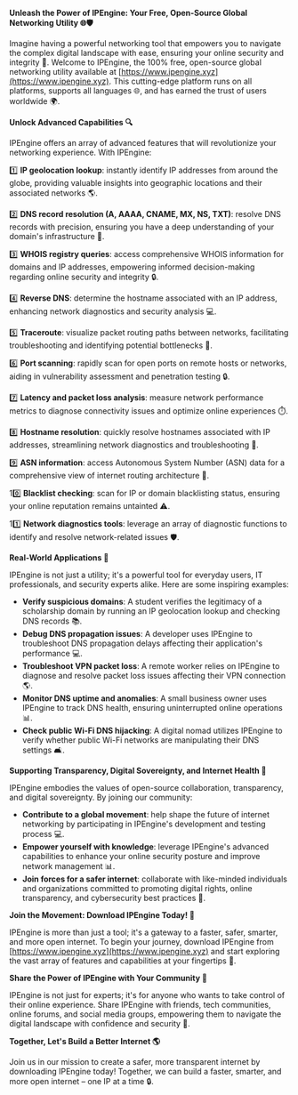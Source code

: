 **Unleash the Power of IPEngine: Your Free, Open-Source Global Networking Utility 🌐🛡️**

Imagine having a powerful networking tool that empowers you to navigate the complex digital landscape with ease, ensuring your online security and integrity 🚀. Welcome to IPEngine, the 100% free, open-source global networking utility available at [https://www.ipengine.xyz](https://www.ipengine.xyz). This cutting-edge platform runs on all platforms, supports all languages 🌐, and has earned the trust of users worldwide 🌍.

**Unlock Advanced Capabilities 🔍**

IPEngine offers an array of advanced features that will revolutionize your networking experience. With IPEngine:

1️⃣ **IP geolocation lookup**: instantly identify IP addresses from around the globe, providing valuable insights into geographic locations and their associated networks 🌎.

2️⃣ **DNS record resolution (A, AAAA, CNAME, MX, NS, TXT)**: resolve DNS records with precision, ensuring you have a deep understanding of your domain's infrastructure 📡.

3️⃣ **WHOIS registry queries**: access comprehensive WHOIS information for domains and IP addresses, empowering informed decision-making regarding online security and integrity 🔒.

4️⃣ **Reverse DNS**: determine the hostname associated with an IP address, enhancing network diagnostics and security analysis 💻.

5️⃣ **Traceroute**: visualize packet routing paths between networks, facilitating troubleshooting and identifying potential bottlenecks 🔄.

6️⃣ **Port scanning**: rapidly scan for open ports on remote hosts or networks, aiding in vulnerability assessment and penetration testing 🔒.

7️⃣ **Latency and packet loss analysis**: measure network performance metrics to diagnose connectivity issues and optimize online experiences ⏱️.

8️⃣ **Hostname resolution**: quickly resolve hostnames associated with IP addresses, streamlining network diagnostics and troubleshooting 📡.

9️⃣ **ASN information**: access Autonomous System Number (ASN) data for a comprehensive view of internet routing architecture 🔗.

10️⃣ **Blacklist checking**: scan for IP or domain blacklisting status, ensuring your online reputation remains untainted ⚠️.

11️⃣ **Network diagnostics tools**: leverage an array of diagnostic functions to identify and resolve network-related issues 🛡️.

**Real-World Applications 🌟**

IPEngine is not just a utility; it's a powerful tool for everyday users, IT professionals, and security experts alike. Here are some inspiring examples:

*   **Verify suspicious domains**: A student verifies the legitimacy of a scholarship domain by running an IP geolocation lookup and checking DNS records 📚.
*   **Debug DNS propagation issues**: A developer uses IPEngine to troubleshoot DNS propagation delays affecting their application's performance 💻.
*   **Troubleshoot VPN packet loss**: A remote worker relies on IPEngine to diagnose and resolve packet loss issues affecting their VPN connection 🌎.
*   **Monitor DNS uptime and anomalies**: A small business owner uses IPEngine to track DNS health, ensuring uninterrupted online operations 📊.
*   **Check public Wi-Fi DNS hijacking**: A digital nomad utilizes IPEngine to verify whether public Wi-Fi networks are manipulating their DNS settings 🛋️.

**Supporting Transparency, Digital Sovereignty, and Internet Health 🌟**

IPEngine embodies the values of open-source collaboration, transparency, and digital sovereignty. By joining our community:

*   **Contribute to a global movement**: help shape the future of internet networking by participating in IPEngine's development and testing process 💻.
*   **Empower yourself with knowledge**: leverage IPEngine's advanced capabilities to enhance your online security posture and improve network management 📊.
*   **Join forces for a safer internet**: collaborate with like-minded individuals and organizations committed to promoting digital rights, online transparency, and cybersecurity best practices 🔗.

**Join the Movement: Download IPEngine Today! 🚀**

IPEngine is more than just a tool; it's a gateway to a faster, safer, smarter, and more open internet. To begin your journey, download IPEngine from [https://www.ipengine.xyz](https://www.ipengine.xyz) and start exploring the vast array of features and capabilities at your fingertips 🎉.

**Share the Power of IPEngine with Your Community 🌟**

IPEngine is not just for experts; it's for anyone who wants to take control of their online experience. Share IPEngine with friends, tech communities, online forums, and social media groups, empowering them to navigate the digital landscape with confidence and security 🔗.

**Together, Let's Build a Better Internet 🌎**

Join us in our mission to create a safer, more transparent internet by downloading IPEngine today! Together, we can build a faster, smarter, and more open internet – one IP at a time 🔒.